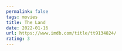 ```yaml
---
permalink: false
tags: movies
title: The Land
date: 2022-01-16
url: https://www.imdb.com/title/tt9134824/
rating: 3
---
```

